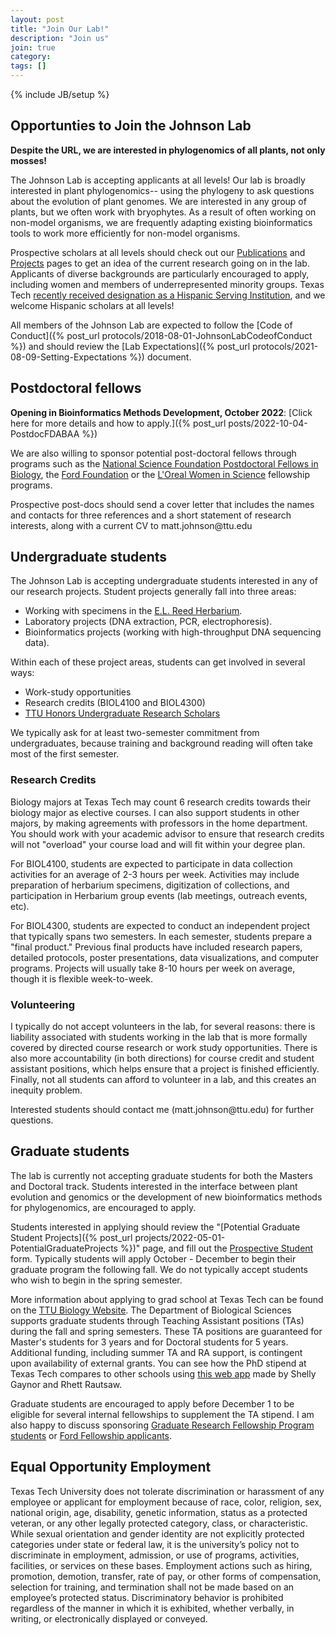```yaml
---
layout: post
title: "Join Our Lab!"
description: "Join us"
join: true
category:
tags: []
---
```

{% include JB/setup %}

## Opportunties to Join the Johnson Lab

<a name="purpose"></a>

**Despite the URL, we are interested in phylogenomics of all plants, not only mosses!**

The Johnson Lab is accepting applicants at all levels! Our lab is broadly interested in plant phylogenomics-- using the phylogeny to ask questions about the evolution of plant genomes. We are interested in any group of plants, but we often work with bryophytes. As a result of often working on non-model organisms, we are frequently adapting existing bioinformatics tools to work more efficiently for non-model organisms. 

Prospective scholars at all levels should check out our [Publications](/papers) and [Projects](/projects) pages to get an idea of the current research going on in the lab. Applicants of diverse backgrounds are particularly encouraged to apply, including women and members of underrepresented minority groups. Texas Tech [recently received designation as a Hispanic Serving Institution](http://today.ttu.edu/posts/2017/09/hispanic-serving-institution), and we welcome Hispanic scholars at all levels!

All members of the Johnson Lab are expected to follow the [Code of Conduct]({% post_url protocols/2018-08-01-JohnsonLabCodeofConduct %}) and should review the [Lab Expectations]({% post_url protocols/2021-08-09-Setting-Expectations %}) document.

## Postdoctoral fellows

**Opening in Bioinformatics Methods Development, October 2022**: [Click here for more details and how to apply.]({% post_url posts/2022-10-04-PostdocFDABAA %})

We are also willing to sponsor potential post-doctoral fellows through programs such as the [National Science Foundation Postdoctoral Fellows in Biology](https://www.nsf.gov/funding/pgm_summ.jsp?pims_id=503622&org=NSF), the [Ford Foundation](http://sites.nationalacademies.org/pga/fordfellowships/pga_047960) or the [L'Oreal Women in Science](http://www.lorealusa.com/csr-commitments/the-l%E2%80%99or%C3%A9al-corporate-foundation/science/l%E2%80%99or%C3%A9al-usa-for-women-in-science-program) fellowship programs. 

Prospective post-docs should send a cover letter that includes the names and contacts for three references and a short statement of research interests, along with a current CV to matt.johnson<span style="display:none">obfuscate</span>@ttu.edu


## Undergraduate students

The Johnson Lab is accepting undergraduate students interested in any of our research projects. Student projects generally fall into three areas:
 
* Working with specimens in the [E.L. Reed Herbarium](/herbarium).
* Laboratory projects (DNA extraction, PCR, electrophoresis).
* Bioinformatics projects (working with high-throughput DNA sequencing data).

Within each of these project areas, students can get involved in several ways:

* Work-study opportunities
* Research credits (BIOL4100 and BIOL4300)
* [TTU Honors Undergraduate Research Scholars](http://www.depts.ttu.edu/honors/academicsandenrichment/urs/)

We typically ask for at least two-semester commitment from undergraduates, because training and background reading will often take most of the first semester.

### Research Credits

Biology majors at Texas Tech may count 6 research credits towards their biology major as elective courses. I can also support students in other majors, by making agreements with professors in the home department. You should work with your academic advisor to ensure that research credits will not "overload" your course load and will fit within your degree plan.

For BIOL4100, students are expected to participate in data collection activities for an average of 2-3 hours per week. Activities may include preparation of herbarium specimens, digitization of collections, and participation in Herbarium group events (lab meetings, outreach events, etc).

For BIOL4300, students are expected to conduct an independent project that typically spans two semesters. In each semester, students prepare a "final product." Previous final products have included research papers, detailed protocols, poster presentations, data visualizations, and computer programs. Projects will usually take 8-10 hours per week on average, though it is flexible week-to-week.

### Volunteering

I typically do not accept volunteers in the lab, for several reasons: there is liability associated with students working in the lab that is more formally covered by directed course research or work study opportunities. There is also more accountability (in both directions) for course credit and student assistant positions, which helps ensure that a project is finished efficiently. Finally, not all students can afford to volunteer in a lab, and this creates an inequity problem.


Interested students should contact me (matt.johnson<span style="display:none">obfuscate</span>@ttu.edu) for further questions.


## Graduate students

The lab is currently not accepting graduate students for both the Masters and Doctoral track. Students interested in the interface between plant evolution and genomics or the development of new bioinformatics methods for phylogenomics, are encouraged to apply. 

Students interested in applying should review the "[Potential Graduate Student Projects]({% post_url projects/2022-05-01-PotentialGraduateProjects %})" page, and fill out the [Prospective Student](https://forms.gle/H2c4uY4qF3a9sfnYA) form. Typically students will apply October - December to begin their graduate program the following fall. We do not typically accept students who wish to begin in the spring semester.

More information about applying to grad school at Texas Tech can be found on the [TTU Biology Website](http://www.depts.ttu.edu/biology/Graduate/graduatestudies.php). The Department of Biological Sciences supports graduate students through Teaching Assistant positions (TAs) during the fall and spring semesters. These TA positions are guaranteed for Master's students for 3 years and for Doctoral students for 5 years. Additional funding, including summer TA and RA support, is contingent upon availability of external grants. You can see how the PhD stipend at Texas Tech compares to other schools using [this web app](https://rhettrautsaw.app/shiny/BiologyPhDStipends/) made by Shelly Gaynor and Rhett Rautsaw.

Graduate students are encouraged to apply before December 1 to be eligible for several internal fellowships to supplement the TA stipend. I am also happy to discuss sponsoring [Graduate Research Fellowship Program students](https://www.nsfgrfp.org/) or [Ford Fellowship applicants](https://sites.nationalacademies.org/PGA/FordFellowships/index.htm).



## Equal Opportunity Employment

Texas Tech University does not tolerate discrimination or harassment of any employee or applicant for
employment because of race, color, religion, sex, national origin, age, disability, genetic
information, status as a protected veteran, or any other legally protected category, class, or
characteristic. While sexual orientation and gender identity are not explicitly protected
categories under state or federal law, it is the university’s policy not to discriminate in
employment, admission, or use of programs, activities, facilities, or services on these
bases. Employment actions such as hiring, promotion, demotion, transfer, rate of pay, or
other forms of compensation, selection for training, and termination shall not be made
based on an employee’s protected status. Discriminatory behavior is prohibited regardless
of the manner in which it is exhibited, whether verbally, in writing, or electronically
displayed or conveyed.



